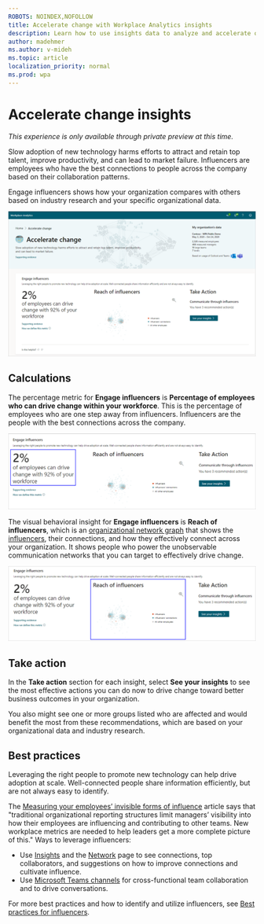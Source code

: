```yaml
---
ROBOTS: NOINDEX,NOFOLLOW
title: Accelerate change with Workplace Analytics insights
description: Learn how to use insights data to analyze and accelerate organizational change
author: madehmer
ms.author: v-mideh
ms.topic: article
localization_priority: normal 
ms.prod: wpa
---
```


# Accelerate change insights

*This experience is only available through private preview at this time.*

Slow adoption of new technology harms efforts to attract and retain top talent, improve productivity, and can lead to market failure. Influencers are employees who have the best connections to people across the company based on their collaboration patterns.

Engage influencers shows how your organization compares with others based on industry research and your specific organizational data.

![Accelerate change page](../workplaceanalytics/images/wpa/use/accelerate-change.png)

## Calculations

The percentage metric for **Engage influencers** is **Percentage of employees who can drive change within your workforce**. This is the percentage of employees who are one step away from influencers. Influencers are the people with the best connections across the company.

![Accelerate change percentage insight](../workplaceanalytics/images/wpa/use/accelerate-change-percent.png)

The visual behavioral insight for **Engage influencers** is **Reach of influencers**, which is an [organizational network graph](../workplaceanalytics/use/insight-ona-measures.md) that shows the [influencers](../workplaceanalytics/use/metric-definitions.md#organizational-network-analysis-ona-metrics), their connections, and how they effectively connect across your organization. It shows people who power the unobservable communication networks that you can target to effectively drive change.

![Accelerate change visual insight](../workplaceanalytics/images/wpa/use/accelerate-change-visual.png)

## Take action

In the **Take action** section for each insight, select **See your insights** to see the most effective actions you can do now to drive change toward better business outcomes in your organization.

You also might see one or more groups listed who are affected and would benefit the most from these recommendations, which are based on your organizational data and industry research.

## Best practices

Leveraging the right people to promote new technology can help drive adoption at scale. Well-connected people share information efficiently, but are not always easy to identify.

The [Measuring your employees’ invisible forms of influence](https://insights.office.com/productivity/measuring-your-employees-invisible-forms-of-influence/) article says that "traditional organizational reporting structures limit managers’ visibility into how their employees are influencing and contributing to other teams. New workplace metrics are needed to help leaders get a more complete picture of this." Ways to leverage influencers:

* Use [Insights](../myanalytics/use/use-the-insights.md) and the [Network](../workplaceanalytics/myanalytics/use/network.md) page to see connections, top collaborators, and suggestions on how to improve connections and cultivate influence.
* Use [Microsoft Teams channels](https://docs.microsoft.com/microsoftteams/teams-channels-overview) for cross-functional team collaboration and to drive conversations.

For more best practices and how to identify and utilize influencers, see [Best practices for influencers](../workplaceanalytics/tutorials/gm-influencer.md).

<!--### Measure Teams adoption

Successful digital transformations require a real-time understanding of technology adoption rates and usage trends within the organization.

Based on [What email, IM, and the phone are each good for](https://insights.office.com/collaboration/what-email-im-and-the-phone-are-each-good-for/), you might be hampering productivity with too many emails: "We default to email to connect with people — to the tune of 122 business emails, on average, per person per day."

Some key ways to support Teams adoption:

* Launch a [champions program](https://docs.microsoft.com/MicrosoftTeams/teams-adoption-create-champions-program) for employees who are early adopters of Teams and can guide, teach, and train their peers.
* Use [Power BI Teams insights](../workplaceanalytics/tutorials/power-bi-teams.md) to monitor Teams usage through Workplace Analytics data, including instant messages, meeting, and email metrics.
* Share [Microsoft Teams free, live, online training classes](https://docs.microsoft.com/MicrosoftTeams/instructor-led-training-teams-landing-page) with employees to help get them up and running quickly with Teams.

For best practices and how to be a role model for Teams use, see [Best practices for efficient communication](../workplaceanalytics/tutorials/gm-communication.md).

### Support connectivity

Teams provides a shared work environment that strengthens connectivity and boosts productivity. Monitoring team cohesion post technology adoption is an indication of tool effectiveness.

[Rebuilding companies as communities](https://insights.office.com/culture/rebuilding-companies-as-communities/) explains how "Communityship requires a more modest form of leadership that might be called engaged and distributed management. A community leader is personally engaged in order to engage others, so that anyone and everyone can exercise initiative."

Ways to support connectivity with Teams:

* Share the collection of [Microsoft Teams training videos](https://support.microsoft.com/office/overview-of-teams-and-channels-c3d63c10-77d5-4204-a566-53ddcf723b46?wt.mc_id=otc_microsoft_teams) that help employees best use Teams, including how to experience all of the features of Channels.
* Learn tips and tricks on LinkedIn Learning, such as the [weekly Teams Tips video](https://www.linkedin.com/learning/microsoft-teams-tips-weekly/learn-tips-for-mastering-microsoft-teams?u=3322), to help employees master Teams and stay current on the latest Teams features and improvements.

For more best practices and how to host informal gatherings with Teams, see [Best practices for community connectivity](../workplaceanalytics/tutorials/gm-connectivity.md).
-->

